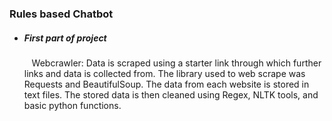 <h3>Rules based Chatbot </h3>

<ul>
	<li>	<h5> First part of project </h5>
		<p>&nbsp&nbsp Webcrawler: Data is scraped using a starter link through which further links and data is collected from. The library used to web scrape was Requests and BeautifulSoup. The data from each website is stored in text files. The stored data is then cleaned using Regex, NLTK tools, and basic python functions. </li>
	
</ul>

